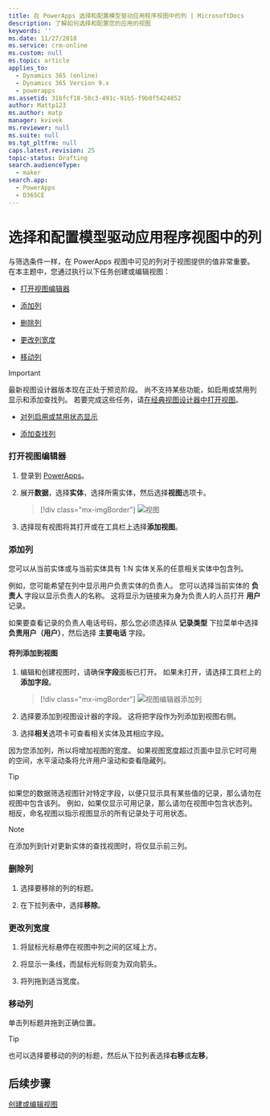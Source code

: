 ```yaml
---
title: 在 PowerApps 选择和配置模型驱动应用程序视图中的列 | MicrosoftDocs
description: 了解如何选择和配置您的应用的视图
keywords: ''
ms.date: 11/27/2018
ms.service: crm-online
ms.custom: null
ms.topic: article
applies_to:
  - Dynamics 365 (online)
  - Dynamics 365 Version 9.x
  - powerapps
ms.assetid: 31bfcf18-58c3-491c-91b5-f9b0f5424852
author: Mattp123
ms.author: matp
manager: kvivek
ms.reviewer: null
ms.suite: null
ms.tgt_pltfrm: null
caps.latest.revision: 25
topic-status: Drafting
search.audienceType:
  - maker
search.app:
  - PowerApps
  - D365CE
---
```


# <a name="choose-and-configure-columns-in-model-driven-app-views"></a>选择和配置模型驱动应用程序视图中的列

<a name="BKMK_ChooseAndConfigureColumns"></a>   

 与筛选条件一样，在 PowerApps 视图中可见的列对于视图提供的值非常重要。 在本主题中，您通过执行以下任务创建或编辑视图：  

-   [打开视图编辑器](choose-and-configure-columns.md#open-the-view-editor)  
   
-   [添加列](choose-and-configure-columns.md#BKMK_AddColumns)  
  
-   [删除列](choose-and-configure-columns.md#BKMK_RemoveColumns)  
  
-   [更改列宽度](choose-and-configure-columns.md#BKMK_ChangeColumnWidth)  
  
-   [移动列](choose-and-configure-columns.md#BKMK_MoveAColumns)  
    
  > [!IMPORTANT]
  > 最新视图设计器版本现在正处于预览阶段。 尚不支持某些功能，如启用或禁用列显示和添加查找列。 若要完成这些任务，请[在经典视图设计器中打开视图](/dynamics365/customer-engagement/customize/create-and-edit-views#open-the-classic-view-designer)。
  >  -   [对列启用或禁用状态显示](/dynamics365/customer-engagement/customize/choose-and-configure-columns#BKMK_EnableOrDisablePresence)  
  >
  >  -   [添加查找列](choose-and-configure-columns.md#BKMK_AddFindColumns)  



### <a name="open-the-view-editor"></a>打开视图编辑器

1.  登录到 [PowerApps](https://web.powerapps.com/?utm_source=padocs&utm_medium=linkinadoc&utm_campaign=referralsfromdoc)。  

2.  展开**数据**，选择**实体**，选择所需实体，然后选择**视图**选项卡。 

    > [!div class="mx-imgBorder"] 
    > ![视图](media/available-views.png)

3. 选择现有视图将其打开或在工具栏上选择**添加视图**。 

<a name="BKMK_AddColumns"></a>   
### <a name="add-columns"></a>添加列  
 您可以从当前实体或与当前实体具有 1:N 实体关系的任意相关实体中包含列。  
  
 例如，您可能希望在列中显示用户负责实体的负责人。 您可以选择当前实体的 **负责人** 字段以显示负责人的名称。 这将显示为链接来为身为负责人的人员打开 **用户** 记录。  
  
 如果要查看记录的负责人电话号码，那么您必须选择从 **记录类型** 下拉菜单中选择 **负责用户（用户）**，然后选择 **主要电话** 字段。  
  
#### <a name="add-columns-to-views"></a>将列添加到视图  
  
1.  编辑和创建视图时，请确保**字段**面板已打开。 如果未打开，请选择工具栏上的**添加字段**。 

    > [!div class="mx-imgBorder"] 
    > ![视图编辑器添加列](media/fields-drawer-view-designer.png)

2.  选择要添加到视图设计器的字段。 这将把字段作为列添加到视图右侧。

3.  选择**相关**选项卡可查看相关实体及其相应字段。
  
 因为您添加列，所以将增加视图的宽度。 如果视图宽度超过页面中显示它时可用的空间，水平滚动条将允许用户滚动和查看隐藏列。  
  
> [!TIP]
>  如果您的数据筛选视图针对特定字段，以便只显示具有某些值的记录，那么请勿在视图中包含该列。 例如，如果仅显示可用记录，那么请勿在视图中包含状态列。 相反，命名视图以指示视图显示的所有记录处于可用状态。  
  
> [!NOTE]
>  在添加列到针对更新实体的查找视图时，将仅显示前三列。  
  
<a name="BKMK_RemoveColumns"></a>   
### <a name="remove-columns"></a>删除列  
  
1.  选择要移除的列的标题。  
  
2.  在下拉列表中，选择**移除**。  
  
<a name="BKMK_ChangeColumnWidth"></a>   
### <a name="change-column-width"></a>更改列宽度  
  
1.  将鼠标光标悬停在视图中列之间的区域上方。  
  
2.  将显示一条线，而鼠标光标则变为双向箭头。  
  
3.  将列拖到适当宽度。  
  
<a name="BKMK_MoveAColumns"></a>   
### <a name="move-a-column"></a>移动列  
  
单击列标题并拖到正确位置。
  
> [!TIP]
>   也可以选择要移动的列的标题，然后从下拉列表选择**右移**或**左移**。  
  
## <a name="next-steps"></a>后续步骤
[创建或编辑视图](create-edit-views.md)
